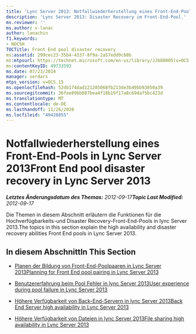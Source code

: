 ```yaml
---
title: 'Lync Server 2013: Notfallwiederherstellung eines Front-End-Pools'
description: 'Lync Server 2013: Disaster Recovery im Front-End-Pool.'
ms.reviewer: ''
ms.author: v-lanac
author: lanachin
f1.keywords:
- NOCSH
TOCTitle: Front End pool disaster recovery
ms:assetid: 299cec23-35b4-4337-8f9a-2a57edd9c68b
ms:mtpsurl: https://technet.microsoft.com/en-us/library/JJ688005(v=OCS.15)
ms:contentKeyID: 49733593
ms.date: 07/23/2014
manager: serdars
mtps_version: v=OCS.15
ms.openlocfilehash: 52db174dad121285068fb213de3b49bb93050a39
ms.sourcegitcommit: 36fee89bb887bea4f18b19f17a8c69daf5bc423d
ms.translationtype: MT
ms.contentlocale: de-DE
ms.lasthandoff: 11/26/2020
ms.locfileid: "49428055"
---
```

# <a name="front-end-pool-disaster-recovery-in-lync-server-2013"></a><span data-ttu-id="e9414-103">Notfallwiederherstellung eines Front-End-Pools in Lync Server 2013</span><span class="sxs-lookup"><span data-stu-id="e9414-103">Front End pool disaster recovery in Lync Server 2013</span></span>

<div data-xmlns="http://www.w3.org/1999/xhtml">

<div class="topic" data-xmlns="http://www.w3.org/1999/xhtml" data-msxsl="urn:schemas-microsoft-com:xslt" data-cs="https://msdn.microsoft.com/">

<div data-asp="https://msdn2.microsoft.com/asp">



</div>

<div id="mainSection">

<div id="mainBody"><span data-ttu-id="e9414-104">

<span> </span></span><span class="sxs-lookup"><span data-stu-id="e9414-104">

<span> </span></span></span>

<span data-ttu-id="e9414-105">_**Letztes Änderungsdatum des Themas:** 2012-09-17_</span><span class="sxs-lookup"><span data-stu-id="e9414-105">_**Topic Last Modified:** 2012-09-17_</span></span>

<span data-ttu-id="e9414-106">Die Themen in diesem Abschnitt erläutern die Funktionen für die Hochverfügbarkeits-und Disaster Recovery-Front-End-Pools in lync Server 2013.</span><span class="sxs-lookup"><span data-stu-id="e9414-106">The topics in this section explain the high availability and disaster recovery abilities Front End pools in Lync Server 2013.</span></span>

<div>

## <a name="in-this-section"></a><span data-ttu-id="e9414-107">In diesem Abschnitt</span><span class="sxs-lookup"><span data-stu-id="e9414-107">In This Section</span></span>

  - [<span data-ttu-id="e9414-108">Planen der Bildung von Front-End-Poolpaaren in Lync Server 2013</span><span class="sxs-lookup"><span data-stu-id="e9414-108">Planning for Front End pool pairing in Lync Server 2013</span></span>](lync-server-2013-planning-for-front-end-pool-pairing.md)

  - [<span data-ttu-id="e9414-109">Benutzererfahrung beim Pool Fehler in lync Server 2013</span><span class="sxs-lookup"><span data-stu-id="e9414-109">User experience during pool failure in Lync Server 2013</span></span>](lync-server-2013-user-experience-during-pool-failure.md)

  - [<span data-ttu-id="e9414-110">Höhere Verfügbarkeit von Back-End-Servern in lync Server 2013</span><span class="sxs-lookup"><span data-stu-id="e9414-110">Back End Server high availability in Lync Server 2013</span></span>](lync-server-2013-back-end-server-high-availability.md)

  - [<span data-ttu-id="e9414-111">Höhere Verfügbarkeit von Dateien in lync Server 2013</span><span class="sxs-lookup"><span data-stu-id="e9414-111">File sharing high availability in Lync Server 2013</span></span>](lync-server-2013-file-sharing-high-availability.md)

<span data-ttu-id="e9414-112"></div>

</div>

<span> </span>

</div>

</div>

</span><span class="sxs-lookup"><span data-stu-id="e9414-112"></div>

</div>

<span> </span>

</div>

</div>

</span></span></div>

